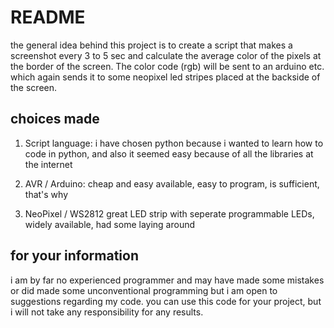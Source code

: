 README
======

the general idea behind this project is to create a script that makes a screenshot every 3 to 5 sec and calculate the average color of the pixels at the border of the screen. The color code (rgb) will be sent to an arduino etc. which again sends it to some neopixel led stripes placed at the backside of the screen. 


choices made 
------------

1. Script language: 
i have chosen python because i wanted to learn how to code in python, and also it seemed easy because of all the libraries at the internet

2. AVR / Arduino: 
cheap and easy available, easy to program, is sufficient, that's why

3. NeoPixel / WS2812
great LED strip with seperate programmable LEDs, widely available, had some laying around




for your information
--------------------
i am by far no experienced programmer and may have made some mistakes or did made some unconventional programming but i am open to suggestions regarding my code. you can use this code for your project, but i will not take any responsibility for any results.